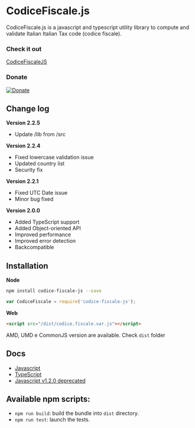 # CodiceFiscale.js
CodiceFiscale.js is a javascript and typescript utility library to compute and validate Italian  Italian Tax code (codice fiscale).

### Check it out
[CodiceFiscaleJS](https://lucavandro.github.io/CodiceFiscaleJS/)

### Donate 
[![Donate](https://img.shields.io/badge/Donate-PayPal-green.svg)](https://www.paypal.com/cgi-bin/webscr?cmd=_s-xclick&hosted_button_id=W2M92TNMXR3CC&source=url)

## Change log
**Version 2.2.5**
- Update /lib from /src

**Version 2.2.4**
- Fixed lowercase validation issue
- Updated country list
- Security fix

**Version 2.2.1**
- Fixed UTC Date issue
- Minor bug fixed

**Version 2.0.0**
- Added TypeScript support
- Added Object-oriented API
- Improved performance
- Improved error detection
- Backcompatible

## Installation
**Node**
```sh
npm install codice-fiscale-js --save
```
```js
var CodiceFiscale = require('codice-fiscale-js');

```
**Web**
```html
<script src="/dist/codice.fiscale.var.js"></script>
```
AMD, UMD e CommonJS version are available. Check `dist` folder

## Docs
- [Javascript](https://github.com/lucavandro/CodiceFiscaleJS/tree/master/docs/js-oop.md)
- [TypeScript](https://github.com/lucavandro/CodiceFiscaleJS/tree/master/docs/typescript.md)
- [Javascript v1.2.0 deprecated](https://github.com/lucavandro/CodiceFiscaleJS/tree/master/docs/js-static.md)
## Available npm scripts:
- `npm run build`: build the bundle into `dist` directory.
- `npm run test`: launch the tests.